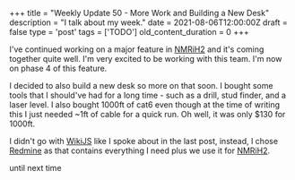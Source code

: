 
+++
title = "Weekly Update 50 - More Work and Building a New Desk"
description = "I talk about my week."
date = 2021-08-06T12:00:00Z
draft = false
type = 'post'
tags = ['TODO']
old_content_duration = 0
+++

<p>I've continued working on a major feature in <a href="https://store.steampowered.com/app/292000/No_More_Room_In_Hell_2/" target="_blank" rel="noopener">NMRiH2</a> and it's coming together quite well. I'm very excited to be working with this team. I'm now on phase 4 of this feature.</p>
<p>I decided to also build a new desk so more on that soon. I bought some tools that I should've had for a long time - such as a drill, stud finder, and a laser level. I also bought 1000ft of cat6 even though at the time of writing this I just needed ~1ft of cable for a quick run. Oh well, it was only $130 for 1000ft.</p>
<p>I didn't go with <a href="https://js.wiki/" target="_blank" rel="noopener">WikiJS</a> like I spoke about in the last post, instead, I chose <a href="https://www.redmine.org/" target="_blank" rel="noopener">Redmine</a> as that contains everything I need plus we use it for <a href="https://store.steampowered.com/app/292000/No_More_Room_In_Hell_2/" target="_blank" rel="noopener">NMRiH2</a>.</p>
<p>until next time</p>
    